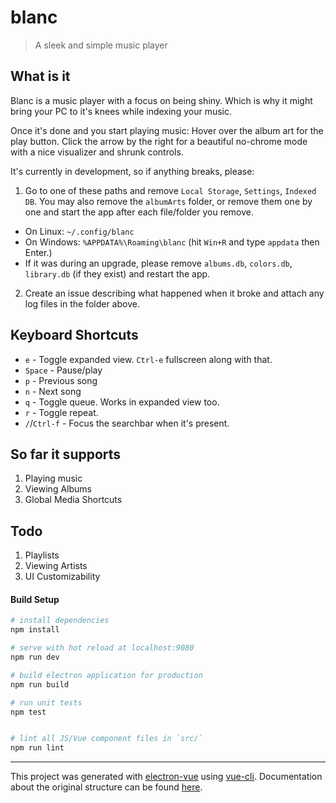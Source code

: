 # blanc

> A sleek and simple music player

## What is it

Blanc is a music player with a focus on being shiny. Which is why it might bring your PC to it's knees while indexing your music.

Once it's done and you start playing music: Hover over the album art for the play button. Click the arrow by the right for a beautiful no-chrome mode with a nice visualizer and shrunk controls.

It's currently in development, so if anything breaks, please:

1. Go to one of these paths and remove `Local Storage`, `Settings`, `Indexed DB`. You may also remove the `albumArts` folder, or remove them one by one and start the app after each file/folder you remove.
  - On Linux: `~/.config/blanc`
  - On Windows: `%APPDATA%\Roaming\blanc` (hit `Win+R` and type `appdata` then Enter.)
  - If it was during an upgrade, please remove `albums.db`, `colors.db`, `library.db` (if they exist) and restart the app.
2. Create an issue describing what happened when it broke and attach any log files in the folder above.

## Keyboard Shortcuts
- `e` - Toggle expanded view. `Ctrl-e` fullscreen along with that.
- `Space` - Pause/play
- `p` - Previous song
- `n` - Next song
- `q` - Toggle queue. Works in expanded view too.
- `r` - Toggle repeat.
- `/`/`Ctrl-f` - Focus the searchbar when it's present.

## So far it supports

1. Playing music
2. Viewing Albums
3. Global Media Shortcuts

## Todo

1. Playlists
2. Viewing Artists
3. UI Customizability

#### Build Setup

``` bash
# install dependencies
npm install

# serve with hot reload at localhost:9080
npm run dev

# build electron application for production
npm run build

# run unit tests
npm test


# lint all JS/Vue component files in `src/`
npm run lint

```

---

This project was generated with [electron-vue](https://github.com/SimulatedGREG/electron-vue) using [vue-cli](https://github.com/vuejs/vue-cli). Documentation about the original structure can be found [here](https://simulatedgreg.gitbooks.io/electron-vue/content/index.html).
